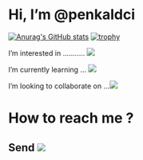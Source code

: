 # Hi, I’m @penkaldci 
[![Anurag's GitHub stats](https://github-readme-stats.vercel.app/api?username=penkaldci)](https://github.com/anuraghazra/github-readme-stats)
[![trophy](https://github-profile-trophy.vercel.app/?username=penkaldci&theme=onedark)](https://github.com/ryo-ma/github-profile-trophy)

I’m interested in ...........  ![](https://j.gifs.com/KzQPxl.gif)

I’m currently learning ... ![](https://media.tenor.com/8sQLwPIcbrQAAAAC/wasd-cat.gif)

I’m looking to collaborate on ...![](https://y.yarn.co/5562a42a-2ef2-4f80-960f-f83e5457a54d_text.gif)



# How to reach me ?

## Send ![](https://media.tenor.com/3am-okBuWsUAAAAC/yankee-doodle-pigeon-carrier-pigeon.gif)

<!---
penkaldci/penkaldci is a ✨ special ✨ repository because its `README.md` (this file) appears on your GitHub profile.
You can click the Preview link to take a look at your changes.
--->
